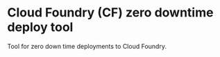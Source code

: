 # Cloud Foundry (CF) zero downtime deploy tool
Tool for zero down time deployments to Cloud Foundry.


